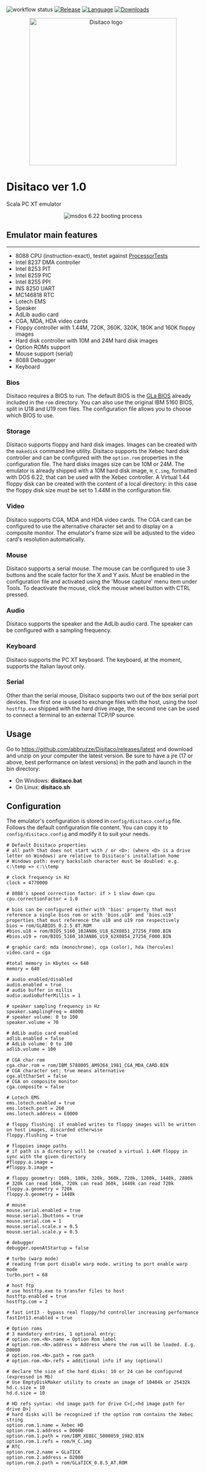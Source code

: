![workflow status](https://github.com/abbruzze/Disitaco/actions/workflows/scala.yml/badge.svg)
[![Release](https://img.shields.io/github/v/release/abbruzze/Disitaco)](https://github.com/abbruzze/Disitaco/releases)
[![Language](https://img.shields.io/github/languages/top/abbruzze/Disitaco)]()
[![Downloads](https://img.shields.io/github/downloads/abbruzze/Disitaco/total)](https://github.com/abbruzze/Disitaco/releases/latest)

<p align="center">
  <img src="images/disitacoREADMELogoT.png" alt="Disitaco logo" width="384" height="384">
</p>

# Disitaco ver 1.0
Scala PC XT emulator

<p align="center">
  <img src="images/boot.gif" alt="msdos 6.22 booting process">
</p>

## Emulator main features
-----------
- 8088 CPU (instruction-exact), testet against [ProcessorTests](https://github.com/SingleStepTests/ProcessorTests/tree/main/8088)
- Intel 8237 DMA controller
- Intel 8253 PIT
- Intel 8259 PIC
- Intel 8255 PPI
- INS 8250 UART
- MC146818 RTC
- Lotech EMS
- Speaker
- AdLib audio card
- CGA, MDA, HDA video cards
- Floppy controller with 1.44M, 720K, 360K, 320K, 180K and 160K floppy images
- Hard disk controller with 10M and 24M hard disk images
- Option ROMs support
- Mouse support (serial)
- 8088 Debugger
- Keyboard

### Bios
Disitaco requires a BIOS to run. The default BIOS is the [GLa BIOS](https://glabios.org/) already included in the `rom` directory. 
You can also use the original IBM 5160 BIOS, split in U18 and U19 rom files. The configuration file allows you to choose which BIOS to use.

### Storage
Disitaco supports floppy and hard disk images. Images can be created with the `makedisk` command line utility.
Disitaco supports the Xebec hard disk controller and can be configured with the `option.rom` properties in the configuration file.
The hard disks images size can be 10M or 24M.
The emulator is already shipped with a 10M hard disk image, `H_C.img`, formatted with DOS 6.22, that can be used with the Xebec controller.
A Virtual 1.44 floppy disk can be created with the content of a local directory: in this case the floppy disk size must be set to 1.44M in the configuration file.

### Video
Disitaco supports CGA, MDA and HDA video cards. The CGA card can be configured to use the alternative character set and to display on a composite monitor.
The emulator's frame size will be adjusted to the video card's resolution automatically.

### Mouse
Disitaco supports a serial mouse. The mouse can be configured to use 3 buttons and the scale factor for the X and Y axis.
Must be enabled in the configuration file and activated using the 'Mouse capture' menu item under Tools.
To deactivate the mouse, click the mouse wheel button with CTRL pressed.

### Audio
Disitaco supports the speaker and the AdLib audio card. The speaker can be configured with a sampling frequency.

### Keyboard
Disitaco supports the PC XT keyboard. The keyboard, at the moment, supports the Italian layout only.

### Serial
Other than the serial mouse, Disitaco supports two out of the box serial port devices. 
The first one is used to exchange files with the host, using the tool `hostftp.exe` shipped with the hard drive image, the second one can be used to connect a terminal to an external TCP/IP source.

## Usage
Go to https://github.com/abbruzze/Disitaco/releases/latest and download and unzip on your computer the latest version.
Be sure to have a jre (17 or above, best performance on latest versions) in the path and launch in the bin directory:
- On Windows: **disitaco.bat**
- On Linux: **disitaco.sh**


## Configuration
The emulator's configuration is stored in `config/disitaco.config` file.
Follows the default configuration file content. You can copy it to `config/disitaco.config` and modify it to suit your needs.

```properties
# Default Disitaco properties
# all path that does not start with / or <D>: (where <D> is a drive letter on Windows) are relative to Disitaco's installation home
# Windows path: every backslash character must be doubled: e.g. c:\temp => c:\\temp

# clock frequency in Hz
clock = 4770000

# 8088's speed correction factor: if > 1 slow down cpu
cpu.correctionFactor = 1.0

# bios can be configured either with 'bios' property that must reference a single bios rom or with 'bios.u18' and 'bios.u19' properties that must reference the u18 and u19 rom respectively
bios = rom/GLABIOS_0.2.5_8T.ROM
#bios.u18 = rom/BIOS_5160_10JAN86_U18_62X0851_27256_F800.BIN
#bios.u19 = rom/BIOS_5160_10JAN86_U19_62X0854_27256_F000.BIN

# graphic card: mda (monochrome), cga (color), hda (hercules)
video.card = cga

#total memory in Kbytes <= 640
memory = 640

# audio enabled/disabled
audio.enabled = true
# audio buffer in millis
audio.audioBufferMillis = 1

# speaker sampling frequency in Hz
speaker.samplingFreq = 48000
# speaker volume: 0 to 100
speaker.volume = 70

# AdLib audio card enabled
adlib.enabled = false
# AdLib volume: 0 to 100
adlib.volume = 100

# CGA char rom
cga.char.rom = rom/IBM_5788005_AM9264_1981_CGA_MDA_CARD.BIN
# CGA character set: true means alternative
cga.altCharSet = false
# CGA on composite monitor
cga.composite = false

# Lotech EMS
ems.lotech.enabled = true
ems.lotech.port = 260
ems.lotech.address = E0000

# floppy flushing: if enabled writes to floppy images will be written on host images, discarded otherwise
floppy.flushing = true

# floppies image paths
# if path is a directory will be created a virtual 1.44M floppy in sync with the given directory
#floppy.a.image =
#floppy.b.image =

# floppy geometry: 160k, 180k, 320k, 360k, 720k, 1200k, 1440k, 2880k
# 320k can read 160k, 720k can read 360k, 1440k can read 720k
floppy.a.geometry = 720k
floppy.b.geometry = 1440k

# mouse
mouse.serial.enabled = true
mouse.serial.3buttons = true
mouse.serial.com = 1
mouse.serial.scale.x = 0.5
mouse.serial.scale.y = 0.5

# debugger
debugger.openAtStartup = false

# turbo (warp mode)
# reading from port disable warp mode. writing to port enable warp mode
turbo.port = 68

# host ftp
# use hostftp.exe to transfer files to host
hostftp.enabled = true
hostftp.com = 2

# fast int13 - bypass real floppy/hd controller increasing performance
fastInt13.enabled = true

# Option roms
# 3 mandatory entries, 1 optional entry:
# option.rom.<N>.name = Option Rom label
# option.rom.<N>.address = Address where the rom will be loaded. E.g. D0000
# option.rom.<N>.path = rom path
# option.rom.<N>.refs = additional info if any (optional)

# declare the size of the hard disks: 10 or 24 can be configured (expressed in Mb)
# Use EmptyDiskMaker utility to create an image of 10404k or 25432k
hd.c.size = 10
hd.d.size = 10

# HD refs syntax: <hd image path for drive C>[,<hd image path for drive D>]
# hard disks will be recognized if the option rom contains the Xebec string
option.rom.1.name = Xebec HD
option.rom.1.address = D0000
option.rom.1.path = rom/IBM_XEBEC_5000059_1982.BIN
option.rom.1.refs = rom/H_C.img
# RTC
option.rom.2.name = GLaTICK
option.rom.2.address = D2000
option.rom.2.path = rom/GLaTICK_0.8.5_AT.ROM
```
